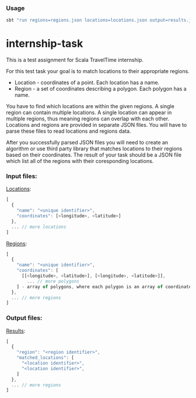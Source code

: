 ### Usage

```bash
sbt "run regions=regions.json locations=locations.json output=results.json"
```

# internship-task

This is a test assignment for Scala TravelTime internship.

For this test task your goal is to match locations to their appropriate regions.

- Location - coordinates of a point. Each location has a name.
- Region - a set of coordinates describing a polygon. Each polygon has a name.

You have to find which locations are within the given regions. 
A single region can contain multiple locations. A single location can appear in multiple regions, thus meaning regions can overlap with each other.
Locations and regions are provided in separate JSON files. You will have to parse these files to read locations and regions data. 

After you successfully parsed JSON files you will need to create an algorithm or use third party library that matches locations to their regions based on their coordinates.
The result of your task should be a JSON file which list all of the regions with their coresponding locations.

### Input files:

[Locations](input/locations.json):
```js
[
  {
    "name": "<unique identifier>",
    "coordinates": [<longitude>, <latitude>]
  },
  ... // more locations
]
```

[Regions](input/regions.json):
```js
[
  {
    "name": "<unique identifier>",
    "coordinates": [
      [[<longitude>, <latitude>], [<longitude>, <latitude>]], 
        ... // more polygons    
    ] - array of polygons, where each polygon is an array of coordinates.
  },
  ... // more regions
]
```

### Output files:

[Results](output/results.json):
```js
[
  {
    "region": "<region identifier>",
    "matched_locations": [
      "<location identifier>",
      "<location identifier>",
    ]
  },
  ... // more regions
]
```

